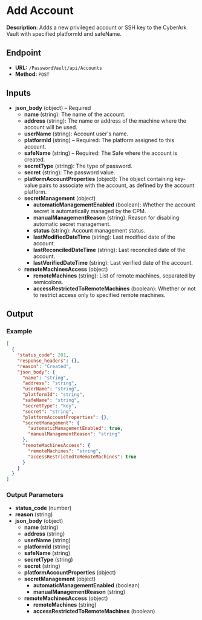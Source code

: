 # Add Account

**Description**: Adds a new privileged account or SSH key to the CyberArk Vault with specified platformId and safeName.

## Endpoint

- **URL:** `/PasswordVault/api/Accounts`
- **Method:** `POST`
## Inputs

- **json_body** (object) – Required
  - **name** (string): The name of the account.
  - **address** (string): The name or address of the machine where the account will be used.
  - **userName** (string): Account user's name.
  - **platformId** (string) – Required: The platform assigned to this account.
  - **safeName** (string) – Required: The Safe where the account is created.
  - **secretType** (string): The type of password.
  - **secret** (string): The password value.
  - **platformAccountProperties** (object): The object containing key-value pairs to associate with the account, as defined by the account platform.
  - **secretManagement** (object)
    - **automaticManagementEnabled** (boolean): Whether the account secret is automatically managed by the CPM.
    - **manualManagementReason** (string): Reason for disabling automatic secret management.
    - **status** (string): Account management status.
    - **lastModifiedDateTime** (string): Last modified date of the account.
    - **lastReconciledDateTime** (string): Last reconciled date of the account.
    - **lastVerifiedDateTime** (string): Last verified date of the account.
  - **remoteMachinesAccess** (object)
    - **remoteMachines** (string): List of remote machines, separated by semicolons.
    - **accessRestrictedToRemoteMachines** (boolean): Whether or not to restrict access only to specified remote machines.
## Output

### Example

```json
[
  {
    "status_code": 201,
    "response_headers": {},
    "reason": "Created",
    "json_body": {
      "name": "string",
      "address": "string",
      "userName": "string",
      "platformId": "string",
      "safeName": "string",
      "secretType": "key",
      "secret": "string",
      "platformAccountProperties": {},
      "secretManagement": {
        "automaticManagementEnabled": true,
        "manualManagementReason": "string"
      },
      "remoteMachinesAccess": {
        "remoteMachines": "string",
        "accessRestrictedToRemoteMachines": true
      }
    }
  }
]
```
### Output Parameters

- **status_code** (number)
- **reason** (string)
- **json_body** (object)
  - **name** (string)
  - **address** (string)
  - **userName** (string)
  - **platformId** (string)
  - **safeName** (string)
  - **secretType** (string)
  - **secret** (string)
  - **platformAccountProperties** (object)
  - **secretManagement** (object)
    - **automaticManagementEnabled** (boolean)
    - **manualManagementReason** (string)
  - **remoteMachinesAccess** (object)
    - **remoteMachines** (string)
    - **accessRestrictedToRemoteMachines** (boolean)